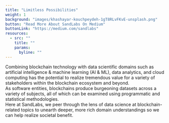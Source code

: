 ```yaml
---
title: "Limitless Possibilities"
weight: 1
background: "images/khashayar-kouchpeydeh-1gT8RLvFKvE-unsplash.png"
button: "Read More About SandLabs On Medium"
buttonLink: "https://medium.com/sandlabs"
resources:
  - src: ""
    title: ""
    params:
      byline: ""
---
```


<div class="text-2xl leading-loose flex flex-col justify-evenly">
  <div class="flex-auto">
    Combining blockchain technology with data scientific domains such as artificial intelligence & machine learning (AI & ML), data analytics, and cloud computing has the potential to realize tremendous value for a variety of stakeholders within the blockchain ecosystem and beyond.
  </div>
  <div class="flex-auto">
    As software entities, blockchains produce burgeoning datasets across a variety of subjects, all of which can be examined using programmatic and statistical methodologies.
  </div>
  <div class="flex-auto">
    Here at <span class="text-primary text-3xl">SandLabs</span>, we peer through the lens of data science at blockchain-related topics to unearth deeper, more rich domain understandings so we can help realize societal benefit.
  </div>
</div>
